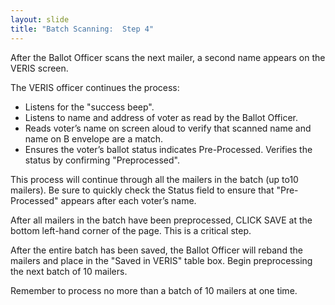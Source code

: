```yaml
---
layout: slide
title: "Batch Scanning:  Step 4"
---
```


After the Ballot Officer scans the next mailer, a second name appears on the VERIS screen.

The VERIS officer continues the process:
*  Listens for the "success beep".
*  Listens to name and address of voter as read by the Ballot Officer.
*  Reads voter’s name on screen aloud to verify that scanned name and name on B envelope are a match.
*  Ensures the voter’s ballot status indicates Pre-Processed.  Verifies the status by confirming "Preprocessed".

This process will continue through all the mailers in the batch (up to10 mailers).  Be sure to quickly check the Status field to ensure that "Pre-Processed" appears after each voter’s name.

After all mailers in the batch have been preprocessed, CLICK SAVE at the bottom left-hand corner of the page.  This is a critical step.

After the entire batch has been saved, the Ballot Officer will reband the mailers and place in the "Saved in VERIS" table box.  Begin preprocessing the next batch of 10 mailers.

Remember to process no more than a batch of 10 mailers at one time.

